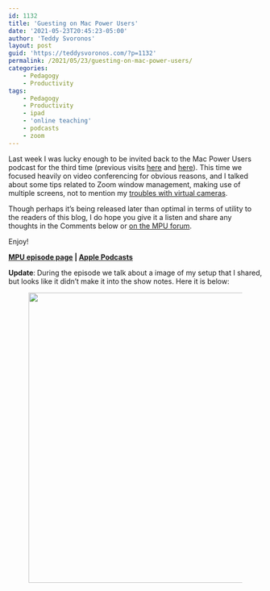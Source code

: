 ```yaml
---
id: 1132
title: 'Guesting on Mac Power Users'
date: '2021-05-23T20:45:23-05:00'
author: 'Teddy Svoronos'
layout: post
guid: 'https://teddysvoronos.com/?p=1132'
permalink: /2021/05/23/guesting-on-mac-power-users/
categories:
    - Pedagogy
    - Productivity
tags:
    - Pedagogy
    - Productivity
    - ipad
    - 'online teaching'
    - podcasts
    - zoom
---
```


<!-- wp:paragraph -->
<p>Last week I was lucky enough to be invited back to the Mac Power Users podcast for the third time (previous visits <a href="https://www.relay.fm/mpu/319">here</a> and <a href="https://www.relay.fm/mpu/383">here</a>). This time we focused heavily on video conferencing for obvious reasons, and I talked about some tips related to Zoom window management, making use of multiple screens, not to mention my <a href="https://teddysvoronos.com/2020/09/07/the-promise-and-peril-of-virtual-cameras-on-zoom/">troubles with virtual cameras</a>.</p>
<!-- /wp:paragraph -->

<!-- wp:paragraph -->
<p>Though perhaps it’s being released later than optimal in terms of utility to the readers of this blog, I do hope you give it a listen and share any thoughts in the Comments below or <a href="https://talk.macpowerusers.com/t/589-zoom-jiu-jitsu-with-teddy-svoronos/23467/2">on the MPU forum</a>.</p>
<!-- /wp:paragraph -->

<!-- wp:paragraph -->
<p>Enjoy!</p>
<!-- /wp:paragraph -->

<!-- wp:paragraph {"align":"center"} -->
<p class="has-text-align-center"><strong><a href="https://www.relay.fm/mpu/589">MPU episode page</a> | <a href="https://podcasts.apple.com/us/podcast/mac-power-users/id458066753?i=1000522844953">Apple Podcasts</a></strong></p>
<!-- /wp:paragraph -->

<!-- wp:paragraph -->
<p><strong>Update</strong>:<strong> </strong>During the episode we talk about a image of my setup that I shared, but looks like it didn’t make it into the show notes. Here it is below:</p>
<!-- /wp:paragraph -->

<!-- wp:image {"id":1137,"width":768,"height":576,"sizeSlug":"large","linkDestination":"media"} -->
<figure class="wp-block-image size-large is-resized"><a href="https://teddysvoronos.com/wp-content/uploads/2021/05/C3BB01D7-0FE6-41B3-90FE-F4BFC9D95293-scaled.jpeg"><img src="https://teddysvoronos.com/wp-content/uploads/2021/05/C3BB01D7-0FE6-41B3-90FE-F4BFC9D95293-1024x768.jpeg" alt="" class="wp-image-1137" width="768" height="576"/></a></figure>
<!-- /wp:image -->